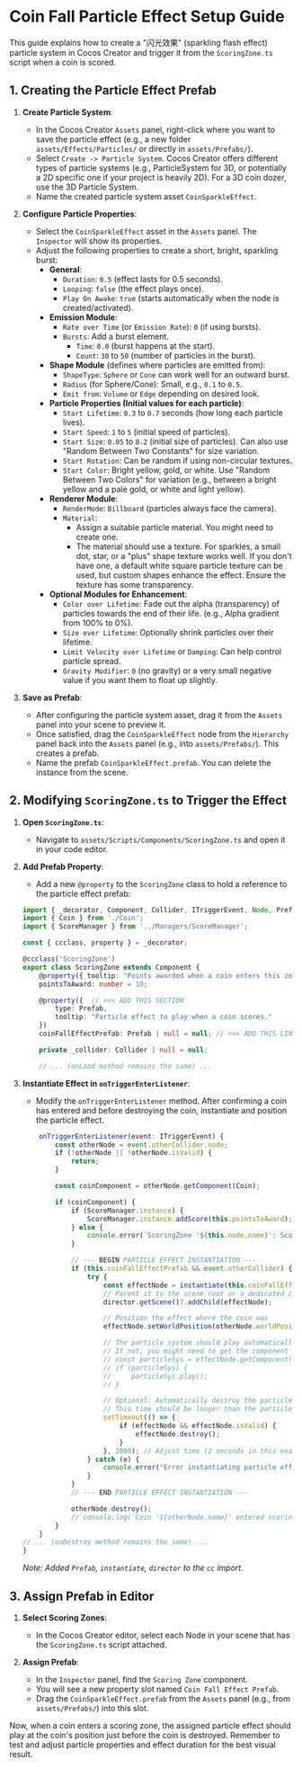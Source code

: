 # Coin Fall Particle Effect Setup Guide

This guide explains how to create a "闪光效果" (sparkling flash effect) particle system in Cocos Creator and trigger it from the `ScoringZone.ts` script when a coin is scored.

## 1. Creating the Particle Effect Prefab

1.  **Create Particle System**:
    *   In the Cocos Creator `Assets` panel, right-click where you want to save the particle effect (e.g., a new folder `assets/Effects/Particles/` or directly in `assets/Prefabs/`).
    *   Select `Create -> Particle System`. Cocos Creator offers different types of particle systems (e.g., ParticleSystem for 3D, or potentially a 2D specific one if your project is heavily 2D). For a 3D coin dozer, use the 3D Particle System.
    *   Name the created particle system asset `CoinSparkleEffect`.

2.  **Configure Particle Properties**:
    *   Select the `CoinSparkleEffect` asset in the `Assets` panel. The `Inspector` will show its properties.
    *   Adjust the following properties to create a short, bright, sparkling burst:
        *   **General**:
            *   `Duration`: `0.5` (effect lasts for 0.5 seconds).
            *   `Looping`: `false` (the effect plays once).
            *   `Play On Awake`: `true` (starts automatically when the node is created/activated).
        *   **Emission Module**:
            *   `Rate over Time` (or `Emission Rate`): `0` (if using bursts).
            *   `Bursts`: Add a burst element.
                *   `Time`: `0.0` (burst happens at the start).
                *   `Count`: `30` to `50` (number of particles in the burst).
        *   **Shape Module** (defines where particles are emitted from):
            *   `ShapeType`: `Sphere` or `Cone` can work well for an outward burst.
            *   `Radius` (for Sphere/Cone): Small, e.g., `0.1` to `0.5`.
            *   `Emit from`: `Volume` or `Edge` depending on desired look.
        *   **Particle Properties (Initial values for each particle)**:
            *   `Start Lifetime`: `0.3` to `0.7` seconds (how long each particle lives).
            *   `Start Speed`: `1` to `5` (initial speed of particles).
            *   `Start Size`: `0.05` to `0.2` (initial size of particles). Can also use "Random Between Two Constants" for size variation.
            *   `Start Rotation`: Can be random if using non-circular textures.
            *   `Start Color`: Bright yellow, gold, or white. Use "Random Between Two Colors" for variation (e.g., between a bright yellow and a pale gold, or white and light yellow).
        *   **Renderer Module**:
            *   `RenderMode`: `Billboard` (particles always face the camera).
            *   `Material`:
                *   Assign a suitable particle material. You might need to create one.
                *   The material should use a texture. For sparkles, a small dot, star, or a "plus" shape texture works well. If you don't have one, a default white square particle texture can be used, but custom shapes enhance the effect. Ensure the texture has some transparency.
        *   **Optional Modules for Enhancement**:
            *   `Color over Lifetime`: Fade out the alpha (transparency) of particles towards the end of their life. (e.g., Alpha gradient from 100% to 0%).
            *   `Size over Lifetime`: Optionally shrink particles over their lifetime.
            *   `Limit Velocity over Lifetime` or `Damping`: Can help control particle spread.
            *   `Gravity Modifier`: `0` (no gravity) or a very small negative value if you want them to float up slightly.

3.  **Save as Prefab**:
    *   After configuring the particle system asset, drag it from the `Assets` panel into your scene to preview it.
    *   Once satisfied, drag the `CoinSparkleEffect` node from the `Hierarchy` panel back into the `Assets` panel (e.g., into `assets/Prefabs/`). This creates a prefab.
    *   Name the prefab `CoinSparkleEffect.prefab`. You can delete the instance from the scene.

## 2. Modifying `ScoringZone.ts` to Trigger the Effect

1.  **Open `ScoringZone.ts`**:
    *   Navigate to `assets/Scripts/Components/ScoringZone.ts` and open it in your code editor.

2.  **Add Prefab Property**:
    *   Add a new `@property` to the `ScoringZone` class to hold a reference to the particle effect prefab:

    ```typescript
    import { _decorator, Component, Collider, ITriggerEvent, Node, Prefab, instantiate, director } from 'cc'; // Added Prefab, instantiate, director
    import { Coin } from './Coin';
    import { ScoreManager } from '../Managers/ScoreManager';

    const { ccclass, property } = _decorator;

    @ccclass('ScoringZone')
    export class ScoringZone extends Component {
        @property({ tooltip: "Points awarded when a coin enters this zone." })
        pointsToAward: number = 10;

        @property({  // <<< ADD THIS SECTION
            type: Prefab,
            tooltip: "Particle effect to play when a coin scores."
        })
        coinFallEffectPrefab: Prefab | null = null; // <<< ADD THIS LINE

        private _collider: Collider | null = null;

        // ... (onLoad method remains the same) ...
    ```

3.  **Instantiate Effect in `onTriggerEnterListener`**:
    *   Modify the `onTriggerEnterListener` method. After confirming a coin has entered and before destroying the coin, instantiate and position the particle effect.

    ```typescript
        onTriggerEnterListener(event: ITriggerEvent) {
            const otherNode = event.otherCollider.node;
            if (!otherNode || !otherNode.isValid) {
                return;
            }

            const coinComponent = otherNode.getComponent(Coin);

            if (coinComponent) {
                if (ScoreManager.instance) {
                    ScoreManager.instance.addScore(this.pointsToAward);
                } else {
                    console.error(`ScoringZone '${this.node.name}': ScoreManager instance not found! Cannot award points.`);
                }

                // --- BEGIN PARTICLE EFFECT INSTANTIATION ---
                if (this.coinFallEffectPrefab && event.otherCollider) {
                    try {
                        const effectNode = instantiate(this.coinFallEffectPrefab);
                        // Parent it to the scene root or a dedicated container for effects
                        director.getScene()?.addChild(effectNode);

                        // Position the effect where the coin was
                        effectNode.setWorldPosition(otherNode.worldPosition);

                        // The particle system should play automatically if 'Play On Awake' is true in its settings.
                        // If not, you might need to get the component and call play():
                        // const particleSys = effectNode.getComponent(ParticleSystemComponent); // Or ParticleSystem
                        // if (particleSys) {
                        //     particleSys.play();
                        // }

                        // Optional: Automatically destroy the particle effect node after some time
                        // This time should be longer than the particle system's duration + lifetime of particles
                        setTimeout(() => {
                            if (effectNode && effectNode.isValid) {
                                effectNode.destroy();
                            }
                        }, 2000); // Adjust time (2 seconds in this example)
                    } catch (e) {
                        console.error("Error instantiating particle effect:", e);
                    }
                }
                // --- END PARTICLE EFFECT INSTANTIATION ---

                otherNode.destroy();
                // console.log(`Coin '${otherNode.name}' entered scoring zone '${this.node.name}', awarded ${this.pointsToAward} points. Coin destroyed.`);
            }
        }
    // ... (onDestroy method remains the same) ...
    }
    ```
    *Note: Added `Prefab`, `instantiate`, `director` to the `cc` import.*

## 3. Assign Prefab in Editor

1.  **Select Scoring Zones**:
    *   In the Cocos Creator editor, select each Node in your scene that has the `ScoringZone.ts` script attached.

2.  **Assign Prefab**:
    *   In the `Inspector` panel, find the `Scoring Zone` component.
    *   You will see a new property slot named `Coin Fall Effect Prefab`.
    *   Drag the `CoinSparkleEffect.prefab` from the `Assets` panel (e.g., from `assets/Prefabs/`) into this slot.

Now, when a coin enters a scoring zone, the assigned particle effect should play at the coin's position just before the coin is destroyed. Remember to test and adjust particle properties and effect duration for the best visual result.

